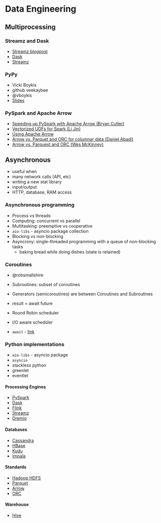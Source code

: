 # Data Engineering

## Multiprocessing

### Streamz and Dask
* [Streamz blogpost](http://matthewrocklin.com/blog/work/2017/04/13/streaming)
* [Dask](https://github.com/dask/dask)
* [Streamz](https://github.com/mrocklin/streamz)

### PyPy
* Vicki Boykis
* github veekaybee
* @vboykis
* [Slides](https://veekaybee.github.io/data-lake-talk/#/)

### PySpark and Apache Arrow
* [Speeding up PySpark with Apache Arrow (Bryan Cutler)](https://arrow.apache.org/blog/2017/07/26/spark-arrow/)
* [Vectorized UDFs for Spark (Li Jin)](https://databricks.com/blog/2017/10/30/introducing-vectorized-udfs-for-pyspark.html)
* [Using Apache Arrow](https://www.slideshare.net/julienledem/improving-python-and-spark-performance-and-interoperability-with-apache-arrow)
* [Arrow vs. Parquet and ORC for columnar data (Daniel Abadi)](http://dbmsmusings.blogspot.com/2017/10/apache-arrow-vs-parquet-and-orc-do-we.html)
* [Arrow vs. Parquest and ORC (Wes McKinney)](http://wesmckinney.com/blog/arrow-columnar-abadi/)

## Asynchronous
* useful when
* many network calls (API, etc)
* writing a new stat library
* input/output
* HTTP, database, RAM access

### Asynchronous programming
* Process vs threads
* Computing: concurrent vs parallel
* Multitasking: preemptive vs cooperative
* `aio-libs` - asyncio package collection
* Blocking vs non-blocking
* Asyncrony: single-threaded programming with a queue of non-blocking tasks
    * baking bread while doing dishes (state is retained)
### Coroutines
* @robsmallshire
* Subroutines: subset of coroutines
* Generators (semicoroutines) are between Coroutines and Subroutines
* result = await future

* Round Robin scheduler
* I/O aware scheduler
* `await` - [link](https://developer.mozilla.org/en-US/docs/Web/JavaScript/Reference/Operators/await)

### Python implementations
* `aio-libs` - asyncio package
* `asyncio`
* stackless python
* greenlet
* eventlet

#### Processing Engines
* [PySpark](http://spark.apache.org/docs/2.1.0/api/python/pyspark.html)
* [Dask](https://dask.pydata.org/en/latest/)
* [Flink](http://training.data-artisans.com/)
* [Streamz](https://streamz.readthedocs.io/en/latest/)
* [Dremio](https://docs.dremio.com/)

#### Databases
* [Cassandra](http://cassandra.apache.org/)
* [HBase](https://hbase.apache.org/)
* [Kudu](https://kudu.apache.org/overview.html)
* [Impala](https://impala.apache.org/)

#### Standards
* [Hadoop HDFS](https://hortonworks.com/apache/hdfs/)
* [Parquet](https://parquet.apache.org/documentation/latest/)
* [Arrow](https://arrow.apache.org/)
* [ORC](https://orc.apache.org/docs/types.html)

#### Warehouse
* [Hive](https://hive.apache.org/)
